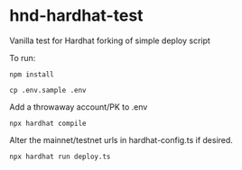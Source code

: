 # hnd-hardhat-test
Vanilla test for Hardhat forking of simple deploy script

To run:

`npm install`

`cp .env.sample .env`

Add a throwaway account/PK to .env

`npx hardhat compile`

Alter the mainnet/testnet urls in hardhat-config.ts if desired.

`npx hardhat run deploy.ts`
